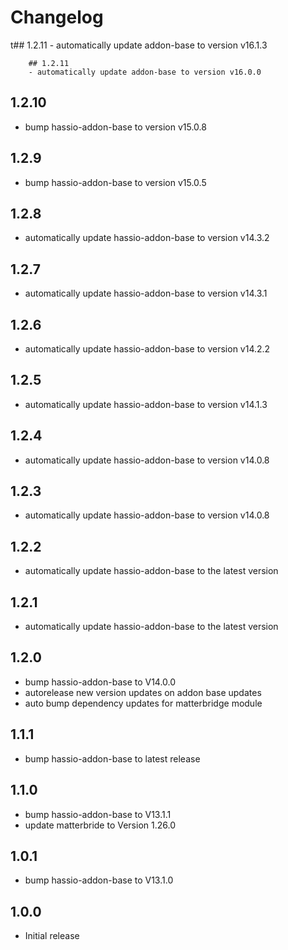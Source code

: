 # Changelog
t## 1.2.11
	- automatically update addon-base to version v16.1.3

        ## 1.2.11
        - automatically update addon-base to version v16.0.0

## 1.2.10
- bump hassio-addon-base to version v15.0.8

## 1.2.9
- bump hassio-addon-base to version v15.0.5

## 1.2.8
- automatically update hassio-addon-base to version v14.3.2

## 1.2.7
- automatically update hassio-addon-base to version v14.3.1

## 1.2.6
- automatically update hassio-addon-base to version v14.2.2


## 1.2.5
- automatically update hassio-addon-base to version v14.1.3


## 1.2.4
- automatically update hassio-addon-base to version v14.0.8


## 1.2.3
- automatically update hassio-addon-base to version v14.0.8


## 1.2.2
- automatically update hassio-addon-base to the latest version

## 1.2.1
- automatically update hassio-addon-base to the latest version

## 1.2.0
- bump hassio-addon-base to V14.0.0
- autorelease new version updates on addon base updates
- auto bump dependency updates for matterbridge module

## 1.1.1
- bump hassio-addon-base to latest release

## 1.1.0
- bump hassio-addon-base to V13.1.1
- update matterbride to Version 1.26.0

## 1.0.1
- bump hassio-addon-base to V13.1.0

## 1.0.0
- Initial release
